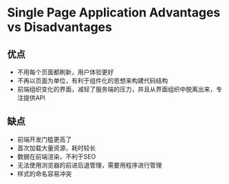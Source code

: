 
# Single Page Application Advantages vs Disadvantages

## 优点

- 不用每个页面都刷新，用户体验更好
- 不再以页面为单位，有利于组件化的思想来构建代码结构
- 前端组织变化的界面，减轻了服务端的压力，并且从界面组织中脱离出来，专注提供API

## 缺点

- 前端开发门槛更高了
- 首次加载大量资源，耗时较长
- 数据在前端渲染，不利于SEO
- 无法使用浏览器的前进后退管理，需要用程序进行管理
- 样式的命名容易冲突
